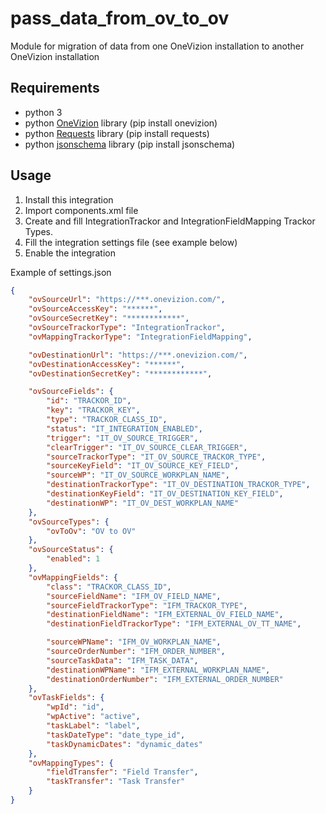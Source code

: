 # pass_data_from_ov_to_ov

Module for migration of data from one OneVizion installation to another OneVizion installation

## Requirements
- python 3
- python [OneVizion](https://github.com/Onevizion/API-v3) library (pip install onevizion)
- python [Requests](https://docs.python-requests.org/en/master/) library (pip install requests)
- python [jsonschema](https://python-jsonschema.readthedocs.io/en/stable/) library (pip install jsonschema)

## Usage
1. Install this integration
2. Import components.xml file
3. Create and fill IntegrationTrackor and IntegrationFieldMapping Trackor Types.
3. Fill the integration settings file (see example below)
4. Enable the integration

Example of settings.json

```json
{
    "ovSourceUrl": "https://***.onevizion.com/",
    "ovSourceAccessKey": "******",
    "ovSourceSecretKey": "************",
    "ovSourceTrackorType": "IntegrationTrackor",
    "ovMappingTrackorType": "IntegrationFieldMapping",

    "ovDestinationUrl": "https://***.onevizion.com/",
    "ovDestinationAccessKey": "******",
    "ovDestinationSecretKey": "************",

    "ovSourceFields": {
        "id": "TRACKOR_ID",
        "key": "TRACKOR_KEY",
        "type": "TRACKOR_CLASS_ID",
        "status": "IT_INTEGRATION_ENABLED",
        "trigger": "IT_OV_SOURCE_TRIGGER",
        "clearTrigger": "IT_OV_SOURCE_CLEAR_TRIGGER",
        "sourceTrackorType": "IT_OV_SOURCE_TRACKOR_TYPE",
        "sourceKeyField": "IT_OV_SOURCE_KEY_FIELD",
        "sourceWP": "IT_OV_SOURCE_WORKPLAN_NAME",
        "destinationTrackorType": "IT_OV_DESTINATION_TRACKOR_TYPE",
        "destinationKeyField": "IT_OV_DESTINATION_KEY_FIELD",
        "destinationWP": "IT_OV_DEST_WORKPLAN_NAME"
    },
    "ovSourceTypes": {
        "ovToOv": "OV to OV"
    },
    "ovSourceStatus": {
        "enabled": 1
    },
    "ovMappingFields": {
        "class": "TRACKOR_CLASS_ID",
        "sourceFieldName": "IFM_OV_FIELD_NAME",
        "sourceFieldTrackorType": "IFM_TRACKOR_TYPE",
        "destinationFieldName": "IFM_EXTERNAL_OV_FIELD_NAME",
        "destinationFieldTrackorType": "IFM_EXTERNAL_OV_TT_NAME",

        "sourceWPName": "IFM_OV_WORKPLAN_NAME",
        "sourceOrderNumber": "IFM_ORDER_NUMBER",
        "sourceTaskData": "IFM_TASK_DATA",
        "destinationWPName": "IFM_EXTERNAL_WORKPLAN_NAME",
        "destinationOrderNumber": "IFM_EXTERNAL_ORDER_NUMBER"
    },
    "ovTaskFields": {
        "wpId": "id",
        "wpActive": "active",
        "taskLabel": "label",
        "taskDateType": "date_type_id",
        "taskDynamicDates": "dynamic_dates"
    },
    "ovMappingTypes": {
        "fieldTransfer": "Field Transfer",
        "taskTransfer": "Task Transfer"
    }
}
```
